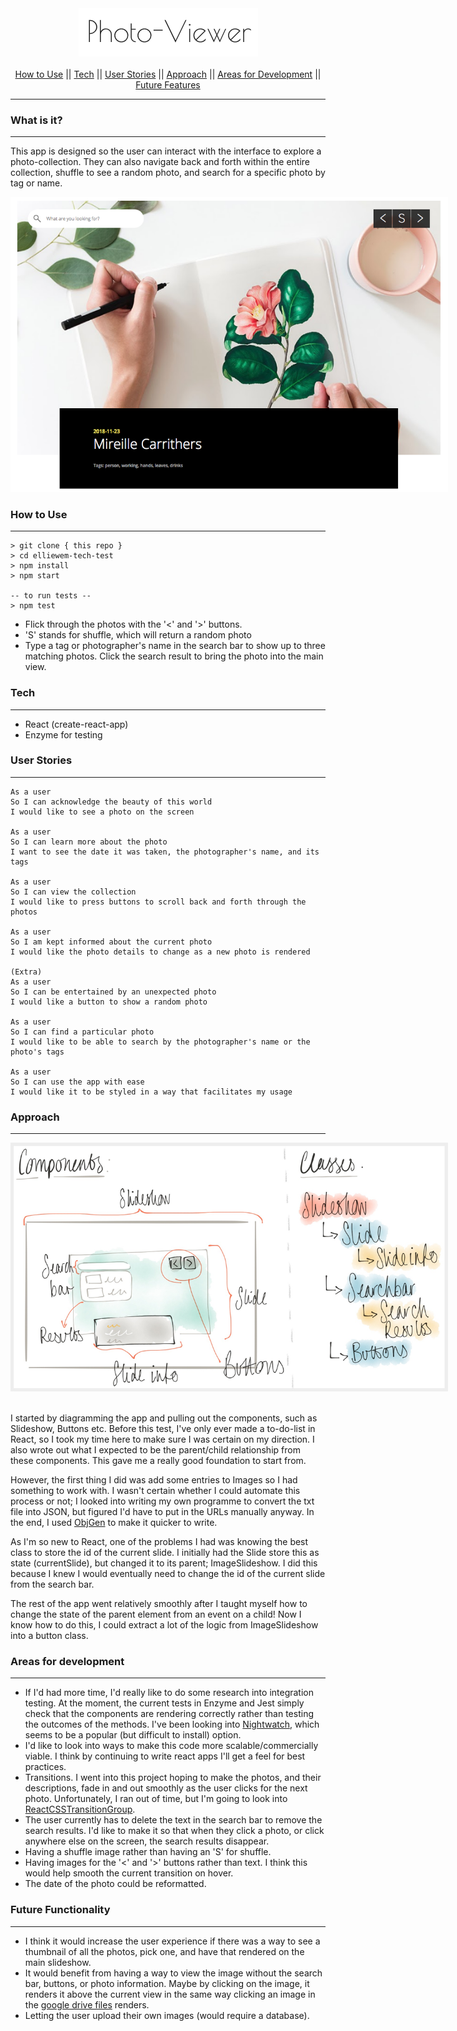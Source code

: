 <div align="center">
  <img src="/images/title.png" />
</div>
<br>

<div align="center">
<a href="#how-to-use">How to Use</a> ||
<a href="#tech">Tech</a> ||
<a href="#user-stories">User Stories</a> ||
<a href="#approach">Approach</a> ||
<a href="#areas-for-development">Areas for Development</a> ||
<a href="#future-features">Future Features</a>
</div>

---
### What is it?
---

This app is designed so the user can interact with the interface to explore a photo-collection. They can also navigate back and forth within the entire collection, shuffle to see a random photo, and search for a specific photo by tag or name.

<div style="width: 700px; display: block; margin-left: auto; margin-right: auto;">
  <img src="/images/app-screenshot.png"/>
</div>


### How to Use
---

```
> git clone { this repo }
> cd elliewem-tech-test
> npm install
> npm start

-- to run tests --
> npm test

```

- Flick through the photos with the '<' and '>' buttons.
- 'S' stands for shuffle, which will return a random photo
- Type a tag or photographer's name in the search bar to show up to three matching photos. Click the search result to bring the photo into the main view.

### Tech
---
- React (create-react-app)
- Enzyme for testing

### User Stories
---

```
As a user
So I can acknowledge the beauty of this world
I would like to see a photo on the screen

As a user
So I can learn more about the photo
I want to see the date it was taken, the photographer's name, and its tags

As a user
So I can view the collection
I would like to press buttons to scroll back and forth through the photos

As a user
So I am kept informed about the current photo
I would like the photo details to change as a new photo is rendered

(Extra)
As a user
So I can be entertained by an unexpected photo
I would like a button to show a random photo

As a user
So I can find a particular photo
I would like to be able to search by the photographer's name or the photo's tags

As a user
So I can use the app with ease
I would like it to be styled in a way that facilitates my usage
```

### Approach
---

<div style="width: 700px; display: block; margin-left: auto; margin-right: auto;">
  <img src="/images/diagramming.jpg" />
</div>
<br>

I started by diagramming the app and pulling out the components, such as Slideshow, Buttons etc. Before this test, I've only ever made a to-do-list in React, so I took my time here to make sure I was certain on my direction. I also wrote out what I expected to be the parent/child relationship from these components. This gave me a really good foundation to start from.

However, the first thing I did was add some entries to Images so I had something to work with. I wasn't certain whether I could automate this process or not; I looked into writing my own programme to convert the txt file into JSON, but figured I'd have to put in the URLs manually anyway. In the end, I used [ObjGen](http://www.objgen.com/json?demo=true) to make it quicker to write.

As I'm so new to React, one of the problems I had was knowing the best class to store the id of the current slide. I initially had the Slide store this as state (currentSlide), but changed it to its parent; ImageSlideshow. I did this because I knew I would eventually need to change the id of the current slide from the search bar.

The rest of the app went relatively smoothly after I taught myself how to change the state of the parent element from an event on a child! Now I know how to do this, I could extract a lot of the logic from ImageSlideshow into a button class.

### Areas for development
---

- If I'd had more time, I'd really like to do some research into integration testing. At the moment, the current tests in Enzyme and Jest simply check that the components are rendering correctly rather than testing the outcomes of the methods. I've been looking into [Nightwatch](http://nightwatchjs.org/), which seems to be a popular (but difficult to install) option.
- I'd like to look into ways to make this code more scalable/commercially viable. I think by continuing to write react apps I'll get a feel for best practices.
- Transitions. I went into this project hoping to make the photos, and their descriptions, fade in and out smoothly as the user clicks for the next photo. Unfortunately, I ran out of time, but I'm going to look into [ReactCSSTransitionGroup](https://reactjs.org/docs/animation.html).
- The user currently has to delete the text in the search bar to remove the search results. I'd like to make it so that when they click a photo, or click anywhere else on the screen, the search results disappear.
- Having a shuffle image rather than having an 'S' for shuffle.
- Having images for the '<' and '>' buttons rather than text. I think this would help smooth the current transition on hover.
- The date of the photo could be reformatted.

### Future Functionality
---

- I think it would increase the user experience if there was a way to see a thumbnail of all the photos, pick one, and have that rendered on the main slideshow.
- It would benefit from having a way to view the image without the search bar, buttons, or photo information. Maybe by clicking on the image, it renders it above the current view in the same way clicking an image in the [google drive files](https://drive.google.com/drive/folders/10VXYEqRdMa8TZOfVimDpuqHxKpwyP4kC) renders.
- Letting the user upload their own images (would require a database).
